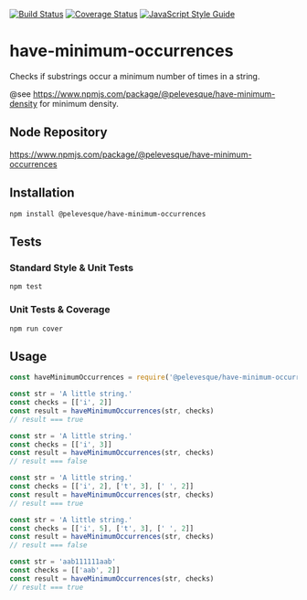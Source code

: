 [![Build Status](https://travis-ci.org/pelevesque/have-minimum-occurrences.svg?branch=master)](https://travis-ci.org/pelevesque/have-minimum-occurrences)
[![Coverage Status](https://coveralls.io/repos/github/pelevesque/have-minimum-occurrences/badge.svg?branch=master)](https://coveralls.io/github/pelevesque/have-minimum-occurrences?branch=master)
[![JavaScript Style Guide](https://img.shields.io/badge/code_style-standard-brightgreen.svg)](https://standardjs.com)

# have-minimum-occurrences

Checks if substrings occur a minimum number of times in a string.

@see https://www.npmjs.com/package/@pelevesque/have-minimum-density for minimum density.

## Node Repository

https://www.npmjs.com/package/@pelevesque/have-minimum-occurrences

## Installation

`npm install @pelevesque/have-minimum-occurrences`

## Tests

### Standard Style & Unit Tests

`npm test`

### Unit Tests & Coverage

`npm run cover`

## Usage

```js
const haveMinimumOccurrences = require('@pelevesque/have-minimum-occurrences')
```

```js
const str = 'A little string.'
const checks = [['i', 2]]
const result = haveMinimumOccurrences(str, checks)
// result === true
```

```js
const str = 'A little string.'
const checks = [['i', 3]]
const result = haveMinimumOccurrences(str, checks)
// result === false
```

```js
const str = 'A little string.'
const checks = [['i', 2], ['t', 3], [' ', 2]]
const result = haveMinimumOccurrences(str, checks)
// result === true
```

```js
const str = 'A little string.'
const checks = [['i', 5], ['t', 3], [' ', 2]]
const result = haveMinimumOccurrences(str, checks)
// result === false
```

```js
const str = 'aab111111aab'
const checks = [['aab', 2]]
const result = haveMinimumOccurrences(str, checks)
// result === true
```
